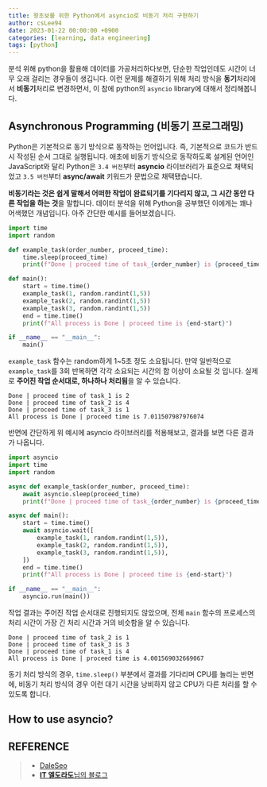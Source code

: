 ```yaml
---
title: 왕초보를 위한 Python에서 asyncio로 비동기 처리 구현하기
author: csLee94
date: 2023-01-22 00:00:00 +0900
categories: [learning, data engineering]
tags: [python]
---
```


분석 위해 python을 활용해 데이터를 가공처리하다보면, 단순한 작업인데도 시간이 너무 오래 걸리는 경우들이 생깁니다. 이런 문제를 해결하기 위해 처리 방식을 **동기**처리에서 **비동기**처리로 변경하면서, 이 참에 python의 `asyncio` library에 대해서 정리해봅니다.

## Asynchronous Programming (비동기 프로그래밍)
Python은 기본적으로 동기 방식으로 동작하는 언어입니다. 즉, 기본적으로 코드가 반드시 작성된 순서 그대로 실행됩니다. 애초에 비동기 방식으로 동작하도록 설계된 언어인 JavaScript와 달리 Python은 `3.4 버전`부터 **asyncio** 라이브러리가 표준으로 채택되었고 `3.5 버전`부터 **async/await** 키워드가 문법으로 채택됐습니다.

**비동기라는 것은 쉽게 말해서 어떠한 작업이 완료되기를 기다리지 않고, 그 시간 동안 다른 작업을 하는 것**을 말합니다. 데이터 분석을 위해 Python을 공부했던 이에게는 꽤나 어색했던 개념입니다. 아주 간단한 예시를 들어보겠습니다.

```python
import time
import random 

def example_task(order_number, proceed_time):
    time.sleep(proceed_time)
    print(f"Done | proceed time of task_{order_number} is {proceed_time}")

def main():
    start = time.time()
    example_task(1, random.randint(1,5))
    example_task(2, random.randint(1,5))
    example_task(3, random.randint(1,5))
    end = time.time()
    print(f"All process is Done | proceed time is {end-start}")

if __name__ == "__main__":
    main()
```

`example_task` 함수는 random하게 1~5초 정도 소요됩니다. 만약 일반적으로 `example_task`를 3회 반복하면 각각 소요되는 시간의 합 이상이 소요될 것 입니다. 실제로 **주어진 작업 순서대로, 하나하나 처리됨**을 알 수 있습니다.

```vim
Done | proceed time of task_1 is 2
Done | proceed time of task_2 is 4
Done | proceed time of task_3 is 1
All process is Done | proceed time is 7.011507987976074
```

반면에 간단하게 위 예시에 asyncio 라이브러리를 적용해보고, 결과를 보면 다른 결과가 나옵니다.

```python
import asyncio
import time
import random

async def example_task(order_number, proceed_time):
    await asyncio.sleep(proceed_time)
    print(f"Done | proceed time of task_{order_number} is {proceed_time}")

async def main():
    start = time.time()
    await asyncio.wait([
        example_task(1, random.randint(1,5)),
        example_task(2, random.randint(1,5)),
        example_task(3, random.randint(1,5)),
    ])
    end = time.time()
    print(f"All process is Done | proceed time is {end-start}")

if __name__ == "__main__":
    asyncio.run(main())
```

작업 결과는 주어진 작업 순서대로 진행되지도 않았으며, 전체 `main` 함수의 프로세스의 처리 시간이 가장 긴 처리 시간과 거의 비슷함을 알 수 있습니다.

```vim
Done | proceed time of task_2 is 1
Done | proceed time of task_3 is 3
Done | proceed time of task_1 is 4
All process is Done | proceed time is 4.001569032669067
```

동기 처리 방식의 경우, `time.sleep()` 부분에서 결과를 기다리며 CPU를 놀리는 반면에, 비동기 처리 방식의 경우 이런 대기 시간을 낭비하지 않고 CPU가 다른 처리를 할 수 있도록 합니다.

## How to use asyncio?



## REFERENCE
> - [DaleSeo](https://www.daleseo.com/python-asyncio/)
> - [**IT 엘도라도**님의 블로그](https://it-eldorado.tistory.com/159)